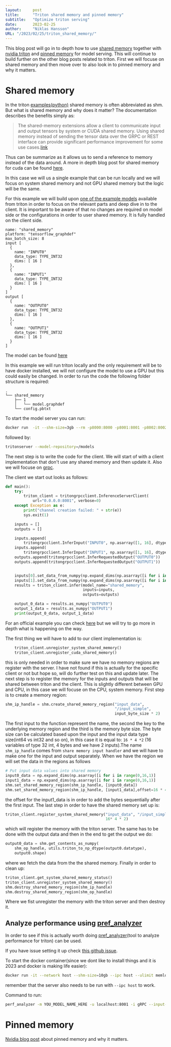 ```yaml
---
layout:     post 
title:      "Triton shared memory and pinned memory"
subtitle:   "Optimize triton serving"
date:       2023-02-25
author:     "Niklas Hansson"
URL: "/2023/02/25/triton_shared_memory/"
---
```



This blog post will go in to depth how to use [shared memory](https://github.com/triton-inference-server/server/blob/main/docs/protocol/extension_shared_memory.md) together with [nvidia triton](https://developer.nvidia.com/nvidia-triton-inference-server) and [pinned memory](https://github.com/triton-inference-server/server/blob/dccc3b43df120f0339ad9c8d262ddddbce7b0ba3/src/main.cc#L593) for model serving. This will continue to build further on the other blog posts related to triton. First we will focuse on shared memory and then move over to also look in to pinned memory and why it matters. 


# Shared memory 

In the triton [examples(python)](https://github.com/triton-inference-server/client/tree/main/src/python/examples) shared memory is often abbreviated as shm. But what is shared memory and why does it matter? The documentation describes the benefits simply as: 

>
> The shared-memory extensions allow a client to communicate input and output tensors by system or CUDA shared memory. Using shared memory instead of sending the tensor data over the GRPC or REST interface can provide significant performance improvement for some use cases.[link](https://github.com/triton-inference-server/server/blob/main/docs/protocol/extension_shared_memory.md)

Thus can be summarize as it allows us to send a reference to memory instead of the data around. A more in depth blog post for shared memory for cuda can be found [here](https://developer.nvidia.com/blog/using-shared-memory-cuda-cc/). 

In this case we will us a single example that can be run locally and we will focus on system shared memory and not GPU shared memory but the logic will be the same. 

For this example we will build upon [one of the example models](https://github.com/triton-inference-server/server/tree/main/docs/examples/model_repository/simple) available from triton in order to focus on the relevant parts and deep dive in to the client. It is important to be aware of that no changes are required on model side or the configurations in order to user shared memory. It is fully handled on the client side. 

```config.pbtxt
name: "shared_memory"
platform: "tensorflow_graphdef"
max_batch_size: 8
input [
  {
    name: "INPUT0"
    data_type: TYPE_INT32
    dims: [ 16 ]
  },
  {
    name: "INPUT1"
    data_type: TYPE_INT32
    dims: [ 16 ]
  }
]
output [
  {
    name: "OUTPUT0"
    data_type: TYPE_INT32
    dims: [ 16 ]
  },
  {
    name: "OUTPUT1"
    data_type: TYPE_INT32
    dims: [ 16 ]
  }
]
```

The model can be found [here](https://github.com/triton-inference-server/server/blob/main/docs/examples/model_repository/simple/1/model.graphdef)


In this example we will run triton locally and the only requirement will be to have docker installed, we will not configure the model to use a GPU but this could easily be changed. In order to run the code the following folder structure is required: 

```
.
└── shared_memory
    ├── 1
    │   └── model.graphdef
    └── config.pbtxt
```


To start the model server you can run: 

```bash
docker run  -it --shm-size=3gb --rm -p8000:8000 -p8001:8001 -p8002:8002 -v$(pwd):/workspace/ -v/$(pwd):/models nvcr.io/nvidia/tritonserver:23.01-py3 bash
```

followed by: 

```bash
tritonserver --model-repository=/models
```

The next step is to write the code for the client. We will start of with a client implementation that don't use any shared memory and then update it. Also we will focuse on [grpc](https://grpc.io/). 


The client we start out looks as follows: 

```python
def main():
    try:
        triton_client = tritongrpcclient.InferenceServerClient(
            url="0.0.0.0:8001", verbose=0)
    except Exception as e:
        print("channel creation failed: " + str(e))
        sys.exit(1) 

    inputs = []
    outputs = []

    inputs.append(
        tritongrpcclient.InferInput("INPUT0", np.asarray([1, 16], dtype=np.int64), "INT32"))
    inputs.append(
        tritongrpcclient.InferInput("INPUT1", np.asarray([1, 16], dtype=np.int64), "INT32"))
    outputs.append(tritongrpcclient.InferRequestedOutput("OUTPUT0"))
    outputs.append(tritongrpcclient.InferRequestedOutput("OUTPUT1"))


    inputs[0].set_data_from_numpy(np.expand_dims(np.asarray([i for i in range(0,16,1)], dtype=np.int32), axis=0))
    inputs[1].set_data_from_numpy(np.expand_dims(np.asarray([i for i in range(0,16,1)], dtype=np.int32), axis=0))
    results = triton_client.infer(model_name="shared_memory",
                                  inputs=inputs,
                                  outputs=outputs)

    output_0_data = results.as_numpy("OUTPUT0")
    output_1_data = results.as_numpy("OUTPUT1")
    print(output_0_data, output_1_data)
```

For an official example you can check [here](https://github.com/triton-inference-server/client/blob/main/src/python/examples/simple_grpc_shm_client.py) but we will try to go more in depth what is happening on the way. 

The first thing we will have to add to our client implementation is:

```python
    triton_client.unregister_system_shared_memory()
    triton_client.unregister_cuda_shared_memory()
```

this is only needed in order to make sure we have no memory regions are register with the server. I have not found if this is actually for the specific client or not but hope so, will do further test on this and update later.  The next step is to register the memory for the inputs and outputs that will be shared between triton and the client. This is slightly different between GPU and CPU, in this case we will focuse on the CPU, system memory. First step is to create a memory region: 

```python 
shm_ip_handle = shm.create_shared_memory_region("input_data",
                                                "/input_simple",
                                                input_byte_size * 2)
```

The first input to the function represent the name, the second the key to the underlying memory region and the third is the memory byte size. The byte size can be calculated based upon the input and the input data type size(int64 vs int32 and so on), in this case it is equal to: `16 * 4 *2` (16 variables of type 32 int, 4 bytes and we have 2 inputs).The name `shm_ip_handle` comes from `share memory input handler` and we will have to make one for the input and output separately. When we have the region we will set the data in the regions as follows

```python
# Put input data values into shared memory
input0_data = np.expand_dims(np.asarray([i for i in range(0,16,1)]
input1_data = np.expand_dims(np.asarray([i for i in range(0,16,1)]
shm.set_shared_memory_region(shm_ip_handle, [input0_data])
shm.set_shared_memory_region(shm_ip_handle, [input1_data],offset=16 * 4)
```

the offset for the input1_data is in order to add the bytes sequentially after the first input. The last step in order to have the shared memory set up is: 

```python
triton_client.register_system_shared_memory("input_data", "/input_simple",
                                            16* 4 * 2)
```

which will register the memory with the triton server. The same has to be done with the output data and then in the end to get the output we do: 

```python 
output0_data = shm.get_contents_as_numpy(
    shm_op_handle, utils.triton_to_np_dtype(output0.datatype),
    output0.shape)
```
where we fetch the data from the the shared memory. Finally in order to clean up:

```python 
triton_client.get_system_shared_memory_status()
triton_client.unregister_system_shared_memory()
shm.destroy_shared_memory_region(shm_ip_handle)
shm.destroy_shared_memory_region(shm_op_handle)
```

Where we fist unregister the memory with the triton server and then destroy it. 

## Analyze performance using [pref_analyzer](https://github.com/triton-inference-server/client/blob/main/src/c++/perf_analyzer/README.md#shared-memory)

In order to see if this is actually worth doing [pref_analyzer](https://github.com/triton-inference-server/client/blob/main/src/c++/perf_analyzer/README.md#shared-memory)(tool to analyze performance for triton) can be used. 


If you have issue setting it up check [this github issue](https://github.com/triton-inference-server/server/issues/4479).



To start the docker container(since we dont like to install things and it is 2023 and docker is making life easier): 

```bash 
docker run -it --network host --shm-size=10gb --ipc host --ulimit memlock=-1 -v $(pwd):/workspace/src nvcr.io/nvidia/tritonserver:23.01-py3-sdk /bin/bash
```

remember that the server also needs to be run with `--ipc host` to work. 

Command to run: 
```bash 
perf_analyzer -m YOU_MODEL_NAME_HERE -u localhost:8001 -i gRPC --input-data YOUR_INPUT_DATA.json input.json
```


# Pinned memory 

[Nvidia blog post](https://developer.nvidia.com/blog/how-optimize-data-transfers-cuda-cc/) about pinned memory and why it matters. 